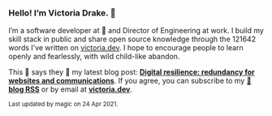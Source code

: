 ### Hello! I’m Victoria Drake. 👋

I’m a software developer at 💜 and Director of Engineering at work. I build my skill stack in public and share open source knowledge through the 121642 words I’ve written on [victoria.dev](https://victoria.dev). I hope to encourage people to learn openly and fearlessly, with wild child-like abandon.

This 🍝 says they 🎉 my latest blog post: **[Digital resilience: redundancy for websites and communications](https://victoria.dev/blog/digital-resilience-redundancy-for-websites-and-communications/)**. If you agree, you can subscribe to my [📡 **blog RSS**](https://victoria.dev/index.xml) or by email at [**victoria.dev**](https://victoria.dev).

<sub>Last updated by magic on 24 Apr 2021.</sub>
